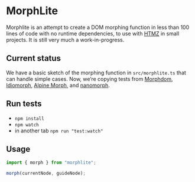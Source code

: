 # MorphLite

Morphlite is an attempt to create a DOM morphing function in less than 100 lines of code with no runtime dependencies, to use with [HTMZ](https://leanrada.com/htmz/) in small projects. It is still very much a work-in-progress.

## Current status

We have a basic sketch of the morphing function in `src/morphlite.ts` that can handle simple cases. Now, we’re copying tests from [Morphdom](https://github.com/patrick-steele-idem/morphdom), [Idiomorph](https://github.com/bigskysoftware/idiomorph), [Alpine Morph](https://github.com/alpinejs/alpine/tree/main/packages/morph), and [nanomorph](https://github.com/choojs/nanomorph).

## Run tests

- `npm install`
- `npm watch`
- in another tab `npm run "test:watch"`

## Usage

```javascript
import { morph } from "morphlite";

morph(currentNode, guideNode);
```
